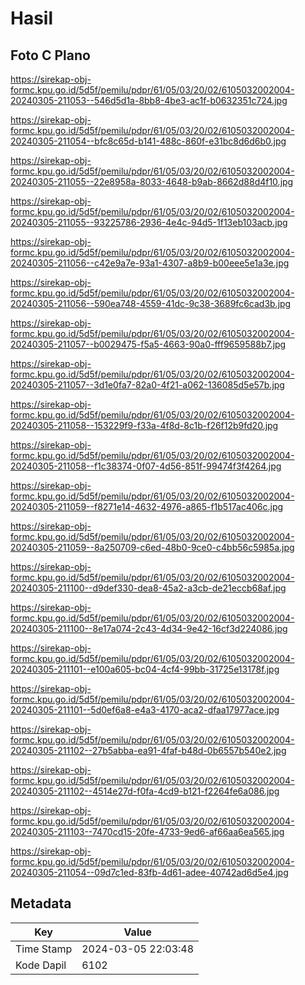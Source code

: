 # Hasil

## Foto C Plano

https://sirekap-obj-formc.kpu.go.id/5d5f/pemilu/pdpr/61/05/03/20/02/6105032002004-20240305-211053--546d5d1a-8bb8-4be3-ac1f-b0632351c724.jpg

https://sirekap-obj-formc.kpu.go.id/5d5f/pemilu/pdpr/61/05/03/20/02/6105032002004-20240305-211054--bfc8c65d-b141-488c-860f-e31bc8d6d6b0.jpg

https://sirekap-obj-formc.kpu.go.id/5d5f/pemilu/pdpr/61/05/03/20/02/6105032002004-20240305-211055--22e8958a-8033-4648-b9ab-8662d88d4f10.jpg

https://sirekap-obj-formc.kpu.go.id/5d5f/pemilu/pdpr/61/05/03/20/02/6105032002004-20240305-211055--93225786-2936-4e4c-94d5-1f13eb103acb.jpg

https://sirekap-obj-formc.kpu.go.id/5d5f/pemilu/pdpr/61/05/03/20/02/6105032002004-20240305-211056--c42e9a7e-93a1-4307-a8b9-b00eee5e1a3e.jpg

https://sirekap-obj-formc.kpu.go.id/5d5f/pemilu/pdpr/61/05/03/20/02/6105032002004-20240305-211056--590ea748-4559-41dc-9c38-3689fc6cad3b.jpg

https://sirekap-obj-formc.kpu.go.id/5d5f/pemilu/pdpr/61/05/03/20/02/6105032002004-20240305-211057--b0029475-f5a5-4663-90a0-fff9659588b7.jpg

https://sirekap-obj-formc.kpu.go.id/5d5f/pemilu/pdpr/61/05/03/20/02/6105032002004-20240305-211057--3d1e0fa7-82a0-4f21-a062-136085d5e57b.jpg

https://sirekap-obj-formc.kpu.go.id/5d5f/pemilu/pdpr/61/05/03/20/02/6105032002004-20240305-211058--153229f9-f33a-4f8d-8c1b-f26f12b9fd20.jpg

https://sirekap-obj-formc.kpu.go.id/5d5f/pemilu/pdpr/61/05/03/20/02/6105032002004-20240305-211058--f1c38374-0f07-4d56-851f-99474f3f4264.jpg

https://sirekap-obj-formc.kpu.go.id/5d5f/pemilu/pdpr/61/05/03/20/02/6105032002004-20240305-211059--f8271e14-4632-4976-a865-f1b517ac406c.jpg

https://sirekap-obj-formc.kpu.go.id/5d5f/pemilu/pdpr/61/05/03/20/02/6105032002004-20240305-211059--8a250709-c6ed-48b0-9ce0-c4bb56c5985a.jpg

https://sirekap-obj-formc.kpu.go.id/5d5f/pemilu/pdpr/61/05/03/20/02/6105032002004-20240305-211100--d9def330-dea8-45a2-a3cb-de21eccb68af.jpg

https://sirekap-obj-formc.kpu.go.id/5d5f/pemilu/pdpr/61/05/03/20/02/6105032002004-20240305-211100--8e17a074-2c43-4d34-9e42-16cf3d224086.jpg

https://sirekap-obj-formc.kpu.go.id/5d5f/pemilu/pdpr/61/05/03/20/02/6105032002004-20240305-211101--e100a605-bc04-4cf4-99bb-31725e13178f.jpg

https://sirekap-obj-formc.kpu.go.id/5d5f/pemilu/pdpr/61/05/03/20/02/6105032002004-20240305-211101--5d0ef6a8-e4a3-4170-aca2-dfaa17977ace.jpg

https://sirekap-obj-formc.kpu.go.id/5d5f/pemilu/pdpr/61/05/03/20/02/6105032002004-20240305-211102--27b5abba-ea91-4faf-b48d-0b6557b540e2.jpg

https://sirekap-obj-formc.kpu.go.id/5d5f/pemilu/pdpr/61/05/03/20/02/6105032002004-20240305-211102--4514e27d-f0fa-4cd9-b121-f2264fe6a086.jpg

https://sirekap-obj-formc.kpu.go.id/5d5f/pemilu/pdpr/61/05/03/20/02/6105032002004-20240305-211103--7470cd15-20fe-4733-9ed6-af66aa6ea565.jpg

https://sirekap-obj-formc.kpu.go.id/5d5f/pemilu/pdpr/61/05/03/20/02/6105032002004-20240305-211054--09d7c1ed-83fb-4d61-adee-40742ad6d5e4.jpg


## Metadata

| Key        | Value               |
| ---------- | ------------------- |
| Time Stamp | 2024-03-05 22:03:48 |
| Kode Dapil | 6102                |



